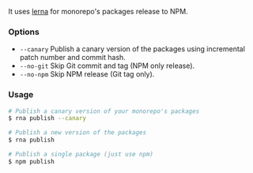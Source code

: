 It uses [lerna](https://github.com/lerna/lerna) for monorepo's packages release to NPM.

### Options

* `--canary` Publish a canary version of the packages using incremental patch number and commit hash.
* `--no-git` Skip Git commit and tag (NPM only release).
* `--no-npm` Skip NPM release (Git tag only).

### Usage
```sh
# Publish a canary version of your monorepo's packages
$ rna publish --canary

# Publish a new version of the packages
$ rna publish

# Publish a single package (just use npm)
$ npm publish
```
